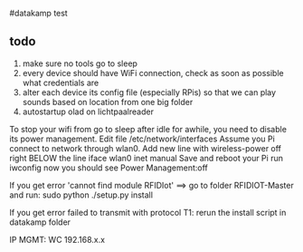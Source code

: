 #datakamp
test
## todo
1. make sure no tools go to sleep
3. every device should have WiFi connection, check as soon as possible what credentials are
4. alter each device its config file (especially RPis) so that we can play sounds based on location from one big folder
5. autostartup olad on lichtpaalreader


To stop your wifi from go to sleep after idle for awhile, you need to disable its power management.
Edit file /etc/network/interfaces
Assume you Pi connect to network through wlan0. Add new line with wireless-power off right BELOW the line iface wlan0 inet manual
Save and reboot your Pi
run iwconfig now you should see Power Management:off


If you get error 'cannot find module RFIDIot' ==> go to folder RFIDIOT-Master and run:
sudo python ./setup.py install


If you get error failed to transmit with protocol T1:
rerun the install script in datakamp folder


IP MGMT:
WC      192.168.x.x




